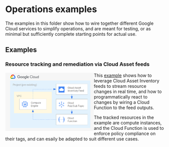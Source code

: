 # Operations examples

The examples in this folder show how to wire together different Google Cloud services to simplify operations, and are meant for testing, or as minimal but sufficiently complete starting points for actual use.

## Examples

### Resource tracking and remediation via Cloud Asset feeds

<a href="./asset-inventory-feed-remediation" title="Resource tracking and remediation via Cloud Asset feeds"><img src="./asset-inventory-feed-remediation/diagram.png" align="left" width="280px"></a> This [example](./asset-inventory-feed-remediation) shows how to leverage Cloud Asset Inventory feeds to stream resource changes in real time, and how to programmatically react to changes by wiring a Cloud Function to the feed outputs.

The tracked resources in the example are compute instances, and the Cloud Function is used to enforce policy compliance on their tags, and can esaily be adapted to suit different use cases.

<br break="left">
